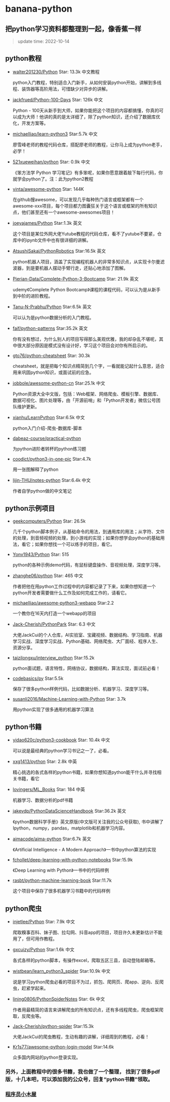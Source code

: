 # banana-python
把python学习资料都整理到一起，像香蕉一样
---
> update time: 2022-10-14



## python教程
* [walter201230/Python](https://github.com/walter201230/Python) Star: 13.3k 中文教程

  python入门教程，特别适合入门新手，从如何安装python开始，讲解到多线程、装饰器等高阶用法，可惜缺少对异步的讲解。

* [jackfrued/Python-100-Days](https://github.com/jackfrued/Python-100-Days) Star: 126k 中文

  Python - 100天从新手到大师，如果你能把这个项目的内容都搞懂，你真的可以成为大师！他讲的真的是太详细了，除了python知识，还介绍了数据库优化，开发方案等。

* [michaelliao/learn-python3](https://github.com/michaelliao/learn-python3/tree/master/samples) Star:5.7k 中文

  廖雪峰老师的教程代码仓库，搭配廖老师的教程，让你马上成为python老手，必学！

* [521xueweihan/python](https://github.com/521xueweihan/python) Star: 0.9k 中文

  《笨方法学 Python 学习笔记》有多笨呢，如果你愿意跟着敲下每行代码，你就学会python了。注：此为python2教程
  
* [vinta/awesome-python](https://github.com/vinta/awesome-python) Star: 144K

  在github搜awesome，可以发现几乎每种热门语言或框架都有一个awesome-xxx项目，每个项目都力图囊狂关于这个语言或框架的所有知识点，他们甚至还有一个awesome-awesomes项目！
  
* [joeyajames/Python](https://github.com/joeyajames/Python) Star:1.3k 英文

  这个项目是某位外网大佬Yutube教程的代码仓库，看不了yutube不要紧，仓库中的ipynb文件中也有很详细的讲解。
  
* [AtsushiSakai/PythonRobotics](https://github.com/AtsushiSakai/PythonRobotics) Star:16.5k 英文

  python机器人项目，涵盖了实现编程机器人的非常多知识点，从实现卡尔曼滤波器，到是要机器人摆动手臂行走，还贴心地添加了图解。

* [Pierian-Data/Complete-Python-3-Bootcamp](https://github.com/Pierian-Data/Complete-Python-3-Bootcamp) Star: 21.9k 英文

  udemy《Complete Python Bootcamp》课程的课程代码，可以认为是从新手到中阶的进阶教程。
 
* [Tanu-N-Prabhu/Python](https://github.com/Tanu-N-Prabhu/Python) Star:6.5k 英文

  可以认为是python数据分析的入门教程。

* [faif/python-patterns](https://github.com/faif/python-patterns) Star:35.2k 英文

  你有没有想过，为什么别人的项目写得那么美观优雅，我的却杂乱不堪呢，其中很大部分原因是模式没有设计好，学习这个项目会对你有所启示的。
  
* [gto76/python-cheatsheet](https://github.com/gto76/python-cheatsheet) Star: 30.3k 

  cheatsheet，就是把每个知识点精简到几个字，一看就能记起什么意思，适合用来巩固python知识，或面试前的应急。

* [jobbole/awesome-python-cn](https://github.com/jobbole/awesome-python-cn) Star:25.1k 中文

  Python资源大全中文版，包括：Web框架、网络爬虫、模板引擎、数据库、数据可视化、图片处理等，由「开源前哨」和「Python开发者」微信公号团队维护更新。
  
* [xianhu/LearnPython](https://github.com/xianhu/LearnPython) Star:6.5k 中文

  python入门介绍-爬虫-数据库-脚本
  
* [dabeaz-course/practical-python](https://github.com/dabeaz-course/practical-python)

  为python进阶者转杯的python练习题
 
 * [coodict/python3-in-one-pic](https://github.com/coodict/python3-in-one-pic) Star:4.7k
 
    用一张图解释了python
  
 * [lijin-THU/notes-python](https://github.com/lijin-THU/notes-python) Star:6.4k 中文
 
    作者自学python做的中文笔记
  
## python示例项目
* [geekcomputers/Python](https://github.com/geekcomputers/Python) Star: 26.5k

  几千个python脚本例子，从基础命令的用法，到通用库的用法；从字符、文件的处理，到音频视频的处理，到小游戏的实现；如果你想学会python的基础用法，看它；如果你想找一个可以练手的项目，看它。

* [Yonv1943/Python](https://github.com/Yonv1943/Python) Star: 515 

  python的各种示例demo代码，有鼠标键盘操作、音视频处理，深度学习等。

* [zhanghe06/python](https://github.com/zhanghe06/python) Star: 465 中文

  作者把他在用python工作过程中的内容都记录了下来，如果你想知道一个python开发者需要做什么工作及如何完成工作的，请看它。
  
* [michaelliao/awesome-python3-webapp](https://github.com/michaelliao/awesome-python3-webapp) Star:2.2

  一个教你在16天内打造一个webapp的项目

* [Jack-Cherish/PythonPark](https://github.com/Jack-Cherish/PythonPark) Star: 6.3 中文

  大佬JackCui的个人仓库，AI实验室、宝藏视频、数据结构、学习指南、机器学习实战、深度学习实战、Python基础、网络爬虫、大厂面经、程序人生、资源分享。

* [taizilongxu/interview_python](https://github.com/taizilongxu/interview_python) Star:15.2k

  python面试题，语言特性，网络协议，数据结构，算法实现，面试前必看！
  
* [codebasics/py](https://github.com/codebasics/py) Star:5.5k

  保存了很多python样例代码，比如数据分析、机器学习、深度学习等。
  
* [susanli2016/Machine-Learning-with-Python](https://github.com/susanli2016/Machine-Learning-with-Python) Star: 3.7k

  用python实现了很多通用的机器学习算法
   

## python书籍
* [yidao620c/python3-cookbook](https://github.com/yidao620c/python3-cookbook) Star: 10.4k 中文

  可以说是最经典的python学习书记之一了，必看。

* [xxg1413/python](https://github.com/xxg1413/python) Star: 2.8k 中英

  精心挑选的各式各样的python书籍，如果你想知道python能干什么并寻找相关书籍，看它
  
* [lovingers/ML_Books](https://github.com/lovingers/ML_Books) Star: 184 中英
  
  机器学习、数据分析的pdf书籍

* [jakevdp/PythonDataScienceHandbook](https://github.com/jakevdp/PythonDataScienceHandbook) Star:36.2k 英文

  《python数据科学手册》英文原版(中文版可关注我的公众号获取), 书中讲解了Ipython，numpy，pandas，matplotlib和机器学习内容。
  
* [aimacode/aima-python](https://github.com/aimacode/aima-python) Star:6.7k 英文

  《Artificial Intelligence - A Modern Approach》一书中python算法的实现
  
* [fchollet/deep-learning-with-python-notebooks](https://github.com/fchollet/deep-learning-with-python-notebooks) Star:15.9k

  《Deep Learning with Python》一书中的代码样例

* [rasbt/python-machine-learning-book](https://github.com/rasbt/python-machine-learning-book) Star:11.7k

  这个项目中保存了很多机器学习书籍中的代码样例
  

## python爬虫
* [injetlee/Python](https://github.com/injetlee/Python) Star: 7.9k 中文

  爬取糗事百科、妹子图、拉勾网、抖音app的项目，项目许久未更新估计不能用了，但可用作教程。

* [gxcuizy/Python](https://github.com/gxcuizy/Python) Star:1.6k 中文

  各式各样的python脚本，有操作excel，爬取五区三县，自动登陆邮箱等。

* [wistbean/learn_python3_spider](https://github.com/wistbean/learn_python3_spider) Star:10.9k 中文

  说是学习python爬虫必看的项目不为过，抓包、爬网页、爬app、逆向、反爬虫，赶紧学起来。
  
* [lining0806/PythonSpiderNotes](https://github.com/lining0806/PythonSpiderNotes) Star: 6k 中文

  作者用最精简的语言来讲解爬虫的所有知识点，还有多线程爬虫，爬虫框架爬取，反爬虫等。
  
* [Jack-Cherish/python-spider](https://github.com/Jack-Cherish/python-spider) Star:15.3k

  大佬JackCui的爬虫教程，生动有趣的讲解，详细周到的教程，必看！
  
* [Kr1s77/awesome-python-login-model](https://github.com/Kr1s77/awesome-python-login-model) Star:14.6k

  众多国内网站的python登录实现。
  
### 另外，上面教程中的很多书籍，我也做了一个整理， 找到了很多pdf版，十几本吧，可以添加我的公众号，回复“python书籍”领取。
  
  ### [程序员小木屋](gzh.png)
